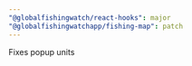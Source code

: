 ```yaml
---
"@globalfishingwatch/react-hooks": major
"@globalfishingwatchapp/fishing-map": patch
---
```


Fixes popup units
